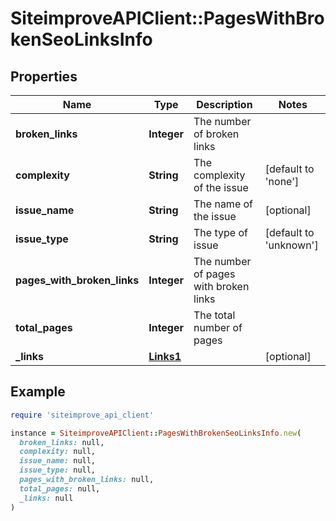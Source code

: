 # SiteimproveAPIClient::PagesWithBrokenSeoLinksInfo

## Properties

| Name | Type | Description | Notes |
| ---- | ---- | ----------- | ----- |
| **broken_links** | **Integer** | The number of broken links |  |
| **complexity** | **String** | The complexity of the issue | [default to &#39;none&#39;] |
| **issue_name** | **String** | The name of the issue | [optional] |
| **issue_type** | **String** | The type of issue | [default to &#39;unknown&#39;] |
| **pages_with_broken_links** | **Integer** | The number of pages with broken links |  |
| **total_pages** | **Integer** | The total number of pages |  |
| **_links** | [**Links1**](Links1.md) |  | [optional] |

## Example

```ruby
require 'siteimprove_api_client'

instance = SiteimproveAPIClient::PagesWithBrokenSeoLinksInfo.new(
  broken_links: null,
  complexity: null,
  issue_name: null,
  issue_type: null,
  pages_with_broken_links: null,
  total_pages: null,
  _links: null
)
```

